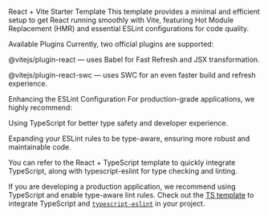 React + Vite Starter Template
This template provides a minimal and efficient setup to get React running smoothly with Vite, featuring Hot Module Replacement (HMR) and essential ESLint configurations for code quality.

Available Plugins
Currently, two official plugins are supported:

@vitejs/plugin-react — uses Babel for Fast Refresh and JSX transformation.

@vitejs/plugin-react-swc — uses SWC for an even faster build and refresh experience.

Enhancing the ESLint Configuration
For production-grade applications, we highly recommend:

Using TypeScript for better type safety and developer experience.

Expanding your ESLint rules to be type-aware, ensuring more robust and maintainable code.

You can refer to the React + TypeScript template to quickly integrate TypeScript, along with typescript-eslint for type checking and linting.


If you are developing a production application, we recommend using TypeScript and enable type-aware lint rules. Check out the [TS template](https://github.com/vitejs/vite/tree/main/packages/create-vite/template-react-ts) to integrate TypeScript and [`typescript-eslint`](https://typescript-eslint.io) in your project.


